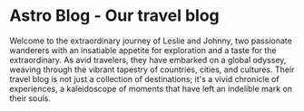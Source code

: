 # Astro Blog - Our travel blog


<p> Welcome to the extraordinary journey of Leslie and Johnny, two passionate
      wanderers with an insatiable appetite for exploration and a taste for the
      extraordinary. As avid travelers, they have embarked on a global odyssey,
      weaving through the vibrant tapestry of countries, cities, and cultures.
      Their travel blog is not just a collection of destinations; it's a vivid
      chronicle of experiences, a kaleidoscope of moments that have left an
      indelible mark on their souls.
</p>
